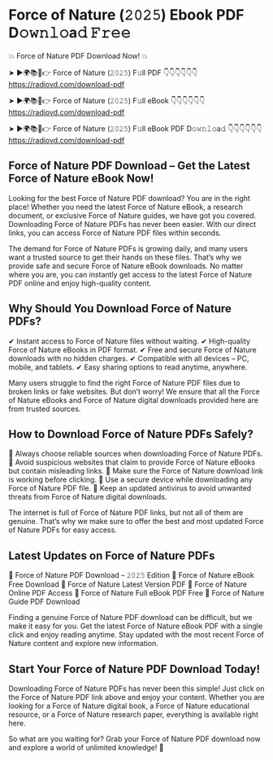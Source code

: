 # Force of Nature (𝟸𝟶𝟸𝟻) Ebook PDF D𝚘𝚠𝚗𝚕𝚘a𝚍 𝙵𝚛𝚎𝚎

💥 Force of Nature PDF Download Now! 💥

➤ ►🌍📚📱👉 Force of Nature (𝟸𝟶𝟸𝟻) F𝚞ll PDF 👇👇👇👇👇👇
https://radiovd.com/download-pdf

➤ ►🌍📚📱👉 Force of Nature (𝟸𝟶𝟸𝟻) F𝚞ll eBook 👇👇👇👇👇👇
https://radiovd.com/download-pdf

➤ ►🌍📚📱👉 Force of Nature (𝟸𝟶𝟸𝟻) F𝚞ll eBook PDF D𝚘𝚠𝚗𝚕𝚘a𝚍 👇👇👇👇👇👇
https://radiovd.com/download-pdf

## Force of Nature PDF Download – Get the Latest Force of Nature eBook Now!

Looking for the best Force of Nature PDF download? You are in the right place! Whether you need the latest Force of Nature eBook, a research document, or exclusive Force of Nature guides, we have got you covered. Downloading Force of Nature PDFs has never been easier. With our direct links, you can access Force of Nature PDF files within seconds.

The demand for Force of Nature PDFs is growing daily, and many users want a trusted source to get their hands on these files. That’s why we provide safe and secure Force of Nature eBook downloads. No matter where you are, you can instantly get access to the latest Force of Nature PDF online and enjoy high-quality content.

## Why Should You Download Force of Nature PDFs?

✔ Instant access to Force of Nature files without waiting.
✔ High-quality Force of Nature eBooks in PDF format.
✔ Free and secure Force of Nature downloads with no hidden charges.
✔ Compatible with all devices – PC, mobile, and tablets.
✔ Easy sharing options to read anytime, anywhere.

Many users struggle to find the right Force of Nature PDF files due to broken links or fake websites. But don’t worry! We ensure that all the Force of Nature eBooks and Force of Nature digital downloads provided here are from trusted sources.

## How to Download Force of Nature PDFs Safely?

📌 Always choose reliable sources when downloading Force of Nature PDFs.
📌 Avoid suspicious websites that claim to provide Force of Nature eBooks but contain misleading links.
📌 Make sure the Force of Nature download link is working before clicking.
📌 Use a secure device while downloading any Force of Nature PDF file.
📌 Keep an updated antivirus to avoid unwanted threats from Force of Nature digital downloads.

The internet is full of Force of Nature PDF links, but not all of them are genuine. That’s why we make sure to offer the best and most updated Force of Nature PDFs for easy access.

## Latest Updates on Force of Nature PDFs

🔹 Force of Nature PDF Download – 𝟸𝟶𝟸𝟻 Edition
🔹 Force of Nature eBook Free Download
🔹 Force of Nature Latest Version PDF
🔹 Force of Nature Online PDF Access
🔹 Force of Nature Full eBook PDF Free
🔹 Force of Nature Guide PDF Download

Finding a genuine Force of Nature PDF download can be difficult, but we make it easy for you. Get the latest Force of Nature eBook PDF with a single click and enjoy reading anytime. Stay updated with the most recent Force of Nature content and explore new information.

## Start Your Force of Nature PDF Download Today!

Downloading Force of Nature PDFs has never been this simple! Just click on the Force of Nature PDF link above and enjoy your content. Whether you are looking for a Force of Nature digital book, a Force of Nature educational resource, or a Force of Nature research paper, everything is available right here.

So what are you waiting for? Grab your Force of Nature PDF download now and explore a world of unlimited knowledge! 🚀